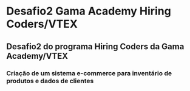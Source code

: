 # Desafio2 Gama Academy Hiring Coders/VTEX

## Desafio2 do programa Hiring Coders da Gama Academy/VTEX 

### Criação de um sistema e-commerce para inventário de produtos e dados de clientes
